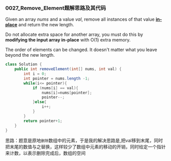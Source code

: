 ### 0027_Remove_Element题解思路及其代码

Given an array *nums* and a value *val*, remove all instances of that value [**in-place**](https://en.wikipedia.org/wiki/In-place_algorithm) and return the new length.

Do not allocate extra space for another array, you must do this by **modifying the input array in-place** with O(1) extra memory.

The order of elements can be changed. It doesn't matter what you leave beyond the new length.

```java
class Solution {
    public int removeElement(int[] nums, int val) {
        int i = 0;
        int pointer = nums.length -1;
        while(i<= pointer){
            if (nums[i] == val){
                nums[i]=nums[pointer];
                pointer--;
            }else{
                i++;
            }
        }
        return pointer+1;
    }
}
```

思路：题意是原地``删除``数组中的元素，于是我的解决思路是,把val移到末尾，同时把末尾的数值与之替换，这样较少了数组中元素的移动的开销，同时给定一个指针来计数，以表示删除完成后，数组的空间